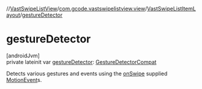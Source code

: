 //[VastSwipeListView](../../../index.md)/[com.gcode.vastswipelistview.view](../index.md)/[VastSwipeListItemLayout](index.md)/[gestureDetector](gesture-detector.md)

# gestureDetector

[androidJvm]\
private lateinit var [gestureDetector](gesture-detector.md): [GestureDetectorCompat](https://developer.android.com/reference/kotlin/androidx/core/view/GestureDetectorCompat.html)

Detects various gestures and events using the [onSwipe](on-swipe.md) supplied [MotionEvent](https://developer.android.com/reference/kotlin/android/view/MotionEvent.html)s.
